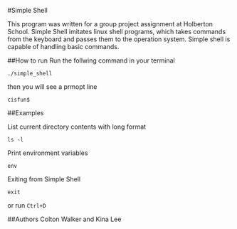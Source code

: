 #Simple Shell

This program was written for a group project assignment at Holberton School. Simple Shell imitates linux shell programs, which takes commands from the keyboard and passes them to the operation system. Simple shell is capable of handling basic commands.

##How to run
Run the follwing command in your terminal
```
./simple_shell
```

then you will see a prmopt line
```
cisfun$
```


##Examples

List current directory contents with long format
```
ls -l
```

Print environment variables
```
env
```

Exiting from Simple Shell
```
exit
```

or run `Ctrl+D`

##Authors
Colton Walker and Kina Lee
